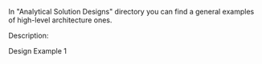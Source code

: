 In "Analytical Solution Designs" directory you can find a general examples of high-level architecture ones. 

Description:

Design Example 1

